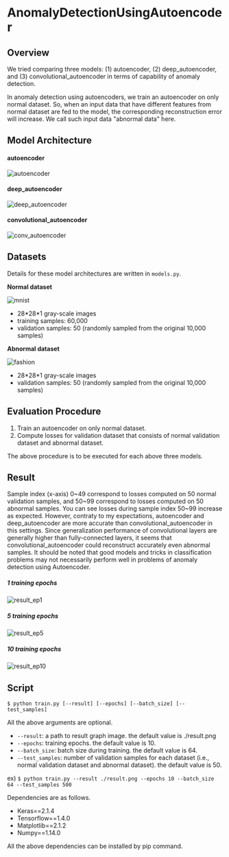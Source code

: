 # AnomalyDetectionUsingAutoencoder

## Overview

We tried comparing three models: (1) autoencoder, (2) deep\_autoencoder,
and (3) convolutional\_autoencoder in terms of capability of anomaly detection.

In anomaly detection using autoencoders, we train an autoencoder on only normal
dataset. So, when an input data that have different features from normal dataset are fed to
the model, the corresponding reconstruction error will increase. We call such input data "abnormal data" here.

## Model Architecture

#### autoencoder
![autoencoder](https://i.imgur.com/Ccx6TAG.png)  

#### deep_autoencoder
![deep_autoencoder](https://i.imgur.com/ladN1EJ.png)  

#### convolutional_autoencoder
![conv_autoencoder](https://i.imgur.com/AGlKpwU.png)  

## Datasets

Details for these model architectures are written in `models.py`.  

**Normal dataset**  

![mnist](https://i.imgur.com/ia2Cqxf.png)  

* 28\*28\*1 gray-scale images
* training samples: 60,000
* validation samples: 50 (randomly sampled from the original 10,000 samples)

**Abnormal dataset**  

![fashion](https://i.imgur.com/NhjuFnx.png)  

* 28\*28\*1 gray-scale images
* validation samples: 50 (randomly sampled from the original 10,000 samples)

## Evaluation Procedure

1. Train an autoencoder on only normal dataset.
2. Compute losses for validation dataset that consists of normal validation dataset and
abnormal dataset.

The above procedure is to be executed for each above three models.

## Result

Sample index (x-axis) 0\~49 correspond to losses computed on 50 normal
validation samples, and 50\~99 correspond to losses computed on 50 abnormal samples.
You can see losses during sample index 50\~99 increase as expected.
However, contraty to my expectations, autoencoder and deep\_autoencoder are more accurate than convolutional\_autoencoder in this settings.
Since generalization performance of convolutional layers are generally higher than fully-connected layers, it seems that convolutional\_autoencoder could reconstruct
accurately even abnormal samples.
It should be noted that
good models and tricks in classification problems may not necessarily perform well
in problems of anomaly detection using Autoencoder.

##### 1 training epochs

![result\_ep1](https://i.imgur.com/lrW93M0.png)  

##### 5 training epochs

![result\_ep5](https://i.imgur.com/IY54UIU.png)  

##### 10 training epochs

![result\_ep10](https://i.imgur.com/Gb69PQd.png)  

## Script

`$ python train.py [--result] [--epochs] [--batch_size] [--test_samples]`  

All the above arguments are optional.  

* `--result`: a path to result graph image. the default value is ./result.png
* `--epochs`: training epochs. the default value is 10.
* `--batch_size`: batch size during training. the default value is 64.
* `--test_samples`: number of validation samples for each dataset (i.e., normal validation dataset and abnormal dataset). the default value is 50.

ex) `$ python train.py --result ./result.png --epochs 10 --batch_size 64 --test_samples 500`

Dependencies are as follows.  

* Keras==2.1.4
* Tensorflow==1.4.0
* Matplotlib==2.1.2
* Numpy==1.14.0

All the above dependencies can be installed by pip command.
